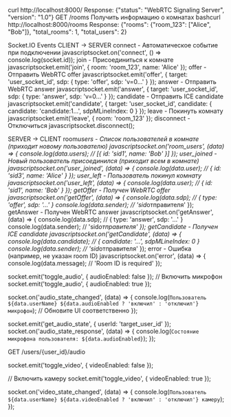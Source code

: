 curl http://localhost:8000/
Response: {"status": "WebRTC Signaling Server", "version": "1.0"}
GET /rooms
Получить информацию о комнатах
bashcurl http://localhost:8000/rooms
Response: {"rooms": {"room_123": ["Alice", "Bob"]}, "total_rooms": 1, "total_users": 2}

Socket.IO Events
CLIENT → SERVER
connect - Автоматическое событие при подключении
javascriptsocket.on('connect', () => console.log(socket.id));
join - Присоединиться к комнате
javascriptsocket.emit('join', { room: 'room_123', name: 'Alice' });
offer - Отправить WebRTC offer
javascriptsocket.emit('offer', {
target: 'user_socket_id',
sdp: { type: 'offer', sdp: 'v=0...' }
});
answer - Отправить WebRTC answer
javascriptsocket.emit('answer', {
target: 'user_socket_id',
sdp: { type: 'answer', sdp: 'v=0...' }
});
candidate - Отправить ICE candidate
javascriptsocket.emit('candidate', {
target: 'user_socket_id',
candidate: { candidate: 'candidate:1...', sdpMLineIndex: 0 }
});
leave - Покинуть комнату
javascriptsocket.emit('leave', { room: 'room_123' });
disconnect - Отключиться
javascriptsocket.disconnect();

SERVER → CLIENT
room*users - Список пользователей в комнате (приходит новому пользователю)
javascriptsocket.on('room_users', (data) => {
console.log(data.users); // [{ id: 'sid1', name: 'Bob' }]
});
user_joined - Новый пользователь присоединился (приходит всем в комнате)
javascriptsocket.on('user_joined', (data) => {
console.log(data.user); // { id: 'sid3', name: 'Alice' }
});
user_left - Пользователь покинул комнату
javascriptsocket.on('user_left', (data) => {
console.log(data.user); // { id: 'sid1', name: 'Bob' }
});
getOffer - Получен WebRTC offer
javascriptsocket.on('getOffer', (data) => {
console.log(data.sdp); // { type: 'offer', sdp: '...' }
console.log(data.sender); // 'sid*отправителя'
});
getAnswer - Получен WebRTC answer
javascriptsocket.on('getAnswer', (data) => {
console.log(data.sdp); // { type: 'answer', sdp: '...' }
console.log(data.sender); // 'sid*отправителя'
});
getCandidate - Получен ICE candidate
javascriptsocket.on('getCandidate', (data) => {
console.log(data.candidate); // { candidate: '...', sdpMLineIndex: 0 }
console.log(data.sender); // 'sid*отправителя'
});
error - Ошибка (например, не указан room ID)
javascriptsocket.on('error', (data) => {
console.log(data.message); // 'Room ID is required'
});

socket.emit('toggle_audio', { audioEnabled: false });
// Включить микрофон
socket.emit('toggle_audio', { audioEnabled: true });

socket.on('audio_state_changed', (data) => {
console.log(`Пользователь ${data.userName} ${data.audioEnabled ? 'включил' : 'отключил'} микрофон`);
// Обновите UI соответственно
});

socket.emit('get_audio_state', { userId: 'target_user_id' });
socket.on('audio_state_response', (data) => {
console.log(`Состояние микрофона пользователя: ${data.audioEnabled}`);
});

GET /users/{user_id}/audio

socket.emit('toggle_video', { videoEnabled: false });

// Включить камеру
socket.emit('toggle_video', { videoEnabled: true });

socket.on('video_state_changed', (data) => {
console.log(`Пользователь ${data.userName} ${data.videoEnabled ? 'включил' : 'отключил'} камеру`);
});
